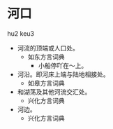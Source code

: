 





# 河口
hu2 keu3
+ 河流的顶端或人口处。
  * 如东方言词典
    - 小船停吖在～上。
+ 河沿。即河床上端与陆地相接处。
  * 如皋方言词典
+ 和湖荡及其他河流交汇处。
  * 兴化方言词典
+ 河边。
  * 兴化方言词典
